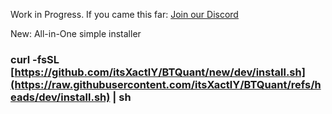 Work in Progress. If you came this far: [Join our Discord](https://discord.gg/Y7uBxmRg3Z)




New: All-in-One simple installer

### curl -fsSL [https://github.com/itsXactlY/BTQuant/new/dev/install.sh](https://raw.githubusercontent.com/itsXactlY/BTQuant/refs/heads/dev/install.sh) | sh
